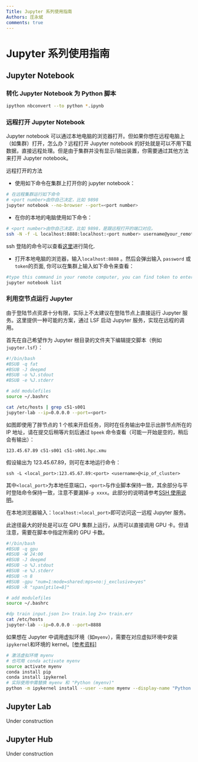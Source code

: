 ```yaml
---
Title: Jupyter 系列使用指南
Authors: 庄永斌
comments: true
---
```


# Jupyter 系列使用指南

## Jupyter Notebook

### 转化 Jupyter Notebook 为 Python 脚本

```bash
ipython nbconvert --to python *.ipynb
```

### 远程打开 Jupyter Notebook

Jupyter notebook 可以通过本地电脑的浏览器打开。但如果你想在远程电脑上（如集群）打开，怎么办？远程打开 Jupyter notebook 的好处就是可以不用下载数据，直接远程处理。但是由于集群并没有显示/输出装置，你需要通过其他方法来打开 Jupyter notebook。

远程打开的方法

- 使用如下命令在集群上打开你的 jupyter notebook：

```bash
# 在远程集群运行如下命令
# <port number>由你自己决定，比如 9898
jupyter notebook --no-browser --port=<port number>
```

- 在你的本地的电脑使用如下命令：

```bash
# <port number>由你自己决定，比如 9898，是跟远程打开的端口对应。
ssh -N -f -L localhost:8888:localhost:<port number> username@your_remote_host_name
```

ssh 登陆的命令可以查看[这里](./ssh_note.md)进行简化.

- 打开本地电脑的浏览器，输入`localhost:8888` 。然后会弹出输入 `password` 或 `token`的页面, 你可以在集群上输入如下命令来查看：

```bash
#type this command in your remote computer, you can find token to enter remote notebook
jupyter notebook list
```

### 利用空节点运行 Jupyter

由于登陆节点资源十分有限，实际上不太建议在登陆节点上直接运行 Jupyter 服务。这里提供一种可能的方案，通过 LSF 启动 Jupyter 服务，实现在远程的调用。

首先在自己希望作为 Jupyter 根目录的文件夹下编辑提交脚本（例如`jupyter.lsf`）：

```bash
#!/bin/bash
#BSUB -q fat
#BSUB -J deepmd
#BSUB -o %J.stdout
#BSUB -e %J.stderr

# add modulefiles
source ~/.bashrc

cat /etc/hosts | grep c51-s001
jupyter-lab --ip=0.0.0.0 --port=<port>
```

如图即使用了胖节点的 1 个核来开启任务，同时在任务输出中显示出胖节点所在的 IP 地址，请在提交后稍等片刻后通过 `bpeek` 命令查看（可能一开始是空的，稍后会有输出）：

```
123.45.67.89 c51-s001 c51-s001.hpc.xmu
```

假设输出为 123.45.67.89，则可在本地运行命令：

```
ssh -L <local_port>:123.45.67.89:<port> <username>@<ip_of_cluster>
```

其中`<local_port>`为本地任意端口，`<port>`与作业脚本保持一致，其余部分与平时登陆命令保持一致，注意不要漏掉`-p xxxx`。此部分的说明请参考[SSH 使用说明](./ssh_note.md)。

在本地浏览器输入：`localhost:<local_port>`即可访问这一远程 Jupyter 服务。

此途径最大的好处是可以在 GPU 集群上运行，从而可以直接调用 GPU 卡。但请注意，需要在脚本中指定所需的 GPU 卡数。

```bash
#!/bin/bash
#BSUB -q gpu
#BSUB -W 24:00
#BSUB -J deepmd
#BSUB -o %J.stdout
#BSUB -e %J.stderr
#BSUB -n 8
#BSUB -gpu "num=1:mode=shared:mps=no:j_exclusive=yes"
#BSUB -R "span[ptile=8]"

# add modulefiles
source ~/.bashrc

#dp train input.json 1>> train.log 2>> train.err
cat /etc/hosts
jupyter-lab --ip=0.0.0.0 --port=8888
```

如果想在 Jupyter 中调用虚拟环境（如`myenv`），需要在对应虚拟环境中安装 `ipykernel`和环境的 kernel。[[参考资料]](https://ipython.readthedocs.io/en/stable/install/kernel_install.html)

```bash
# 激活虚拟环境 myenv
# 也可用 conda activate myenv
source activate myenv
conda install pip
conda install ipykernel
# 实际使用中需替换 myenv 和 "Python (myenv)"
python -m ipykernel install --user --name myenv --display-name "Python (myenv)"
```

## Jupyter Lab

Under construction

## Jupyter Hub

Under construction
